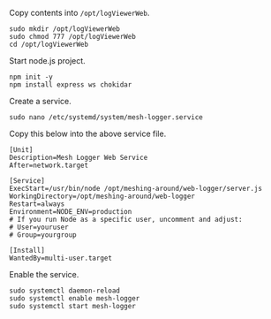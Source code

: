 Copy contents into `/opt/logViewerWeb`.
```
sudo mkdir /opt/logViewerWeb
sudo chmod 777 /opt/logViewerWeb
cd /opt/logViewerWeb
```

Start node.js project.
```
npm init -y
npm install express ws chokidar
```

Create a service.
```
sudo nano /etc/systemd/system/mesh-logger.service
```
Copy this below into the above service file.
```
[Unit]
Description=Mesh Logger Web Service
After=network.target

[Service]
ExecStart=/usr/bin/node /opt/meshing-around/web-logger/server.js
WorkingDirectory=/opt/meshing-around/web-logger
Restart=always
Environment=NODE_ENV=production
# If you run Node as a specific user, uncomment and adjust:
# User=youruser
# Group=yourgroup

[Install]
WantedBy=multi-user.target
```

Enable the service.
```
sudo systemctl daemon-reload
sudo systemctl enable mesh-logger
sudo systemctl start mesh-logger
```
